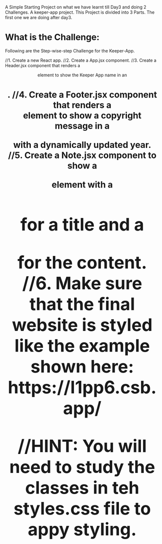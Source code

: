 A Simple Starting Project on what we have learnt till Day3 and doing 2 Challenges.
A keeper-app project.
This Project is divided into 3 Parts. The first one we are doing after day3.

# What is the Challenge:

Following are the Step-wise-step Challenge for the Keeper-App.

//1. Create a new React app.
//2. Create a App.jsx component.
//3. Create a Header.jsx component that renders a <header> element
to show the Keeper App name in an <h1>.
//4. Create a Footer.jsx component that renders a <footer> element
to show a copyright message in a <p> with a dynamically updated year.
//5. Create a Note.jsx component to show a <div> element with a
<h1> for a title and a <p> for the content.
//6. Make sure that the final website is styled like the example shown here:
https://l1pp6.csb.app/

//HINT: You will need to study the classes in teh styles.css file to appy styling.
